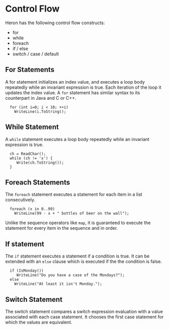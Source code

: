 # Control Flow #

Heron has the following control flow constructs:

  * for
  * while
  * foreach
  * if / else
  * switch / case / default

## For Statements ##

A for statement initializes an index value, and executes a loop body repeatedly while an invariant expression is true. Each iteration of the loop it updates the index value.
A `for` statement has similar syntax to its counterpart in Java and C or C++.

```
  for (int i=0; i < 10; ++i)
    WriteLine(i.ToString();
```

## While Statement ##

A `while` statement executes a loop body repeatedly while an invariant expression is true.

```
  ch = ReadChar();
  while (ch != 'x') {
     Write(ch.ToString());
  }
```

## Foreach Statements ##

The `foreach` statement executes a statement for each item in a list consecutively.

```
  foreach (x in 0..99)
    WriteLine(99 - x + " bottles of beer on the wall");
```

Unlike the sequence operators like `map`, it is guaranteed to execute the statement for every item in the sequence and in order.

## If statement ##

The `if` statement executes a statement if a condition is true. It can be extended with an `else` clause which is executed if the the condition is false.

```
  if (IsMonday())
     WriteLine("Do you have a case of the Mondays?");
  else
    WriteLine("At least it isn't Monday.");
```

## Switch Statement ##

The switch statement compares a switch expression evaluation with a value associated with each case statement. It chooses the first case statement for which the values are equivalent.
